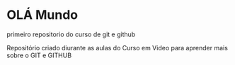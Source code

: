 # OLÁ Mundo
 primeiro repositorio do curso de git e github


Repositório criado diurante as aulas do Curso em Video para 
aprender mais sobre o GIT e GITHUB
